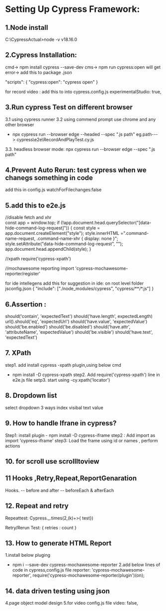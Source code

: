 # Setting Up Cypress Framework:
## 1.Node install
C:\CypressActual>node -v
v18.16.0

## 2.Cypress Installation:
cmd-> npm install cypress --save-dev
cms-> npm run cypress:open
will get error->
add this to package .json

  "scripts": {
    "cypress:open": "cypress open"
  }

for record video : add this to into cypress.config.js
experimentalStudio: true,

## 3.Run cypress Test on different browser
 3.1 using cypress runner
 3.2 using commend prompt use chrome and any other browser
   - npx cypress run --browser edge --headed --spec ".js path" 
eg.path---> cypress\e2e\RecordAndPlayTest.cy.js

 3.3. headless browser mode:
npx cypress run --browser edge --spec ".js path"

## 4.Prevent Auto Rerun: test cypress when we chanegs something in code
add this in config.js
watchForFilechanges:false

## 5.add this to e2e.js
//disable fetch and xhr  
const app = window.top;
if (!app.document.head.querySelector("[data-hide-command-log-request]")) {
 const style = app.document.createElement("style");
 style.innerHTML =".command-name-request, .command-name-xhr { display: none }";
 style.setAttribute("data-hide-command-log-request", "");
 app.document.head.appendChild(style); 
}

//xpath
require('cypress-xpath')

//mochawesome reporting
import 'cypress-mochawesome-reporter/register'


for ide intellegens add this for suggestion in ide:
on root level folder jsconfig.json
{
    "include": ["./node_modules/cypress", "cypress/**/*.js"]
}
  

## 6.Assertion :
should('contain', 'expectedText')
should('have.length', expectedLength)
url().should('eq', 'expectedUrl')
should('have.value', 'expectedValue')
should('be.enabled')
should('be.disabled')
should('have.attr', 'attributeName', 'expectedValue')
should('be.visible')
should('have.text', 'expectedText')

## 7. XPath
step1. add install cypress -xpath plugin,using below cmd
- npm install -D cypress-xpath
step2. Add require('cypress-xpath') line in e2e.js file
setp3. start using -cy.xpath('locator')


## 8. Dropdown list
select dropdown 3 ways
index
visibal text
value

## 9. How to handle Ifrane in cypress?
Step1: install plugin - npm install -D cypress-iframe
step2 : Add import as import 'cypress-iframe'
step3: Load the frame using id or names , perform actions


## 10. for scroll use scrollltoview

## 11 Hooks ,Retry,Repeat,ReportGenaration
Hooks.
-- before and after
-- beforeEach & afterEach

## 12. Repeat and retry
Repeattest:
Cypress._.times(2,(k)+>{ test})

Retry/Rerun Test:
{ retries : count }

## 13. How to generate HTML Report
1.install below pluging
- npm i --save-dev cypress-mochawesome-reporter
2.add below lines of code in cypress,config.js file
reporter: 'cypress-mochawesome-reporter',
require('cypress-mochawesome-reporter/plugin')(on);


## 14. data driven testing using json

4.page object model design
5.for video config.js file
video: false,
